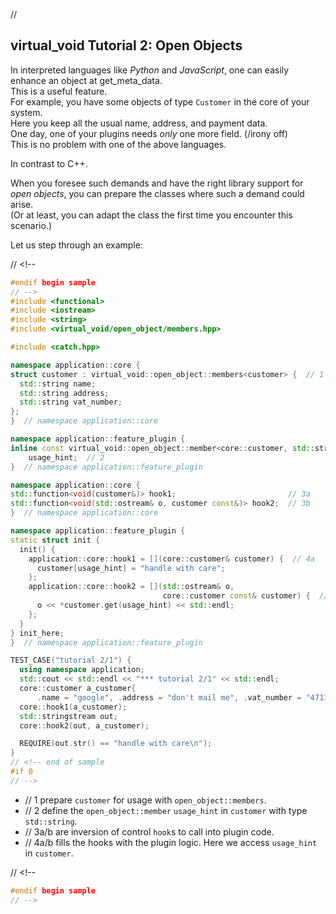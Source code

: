 ﻿// <!--
#if 0
// -->

<a name="t1"></a> 
## virtual_void Tutorial 2: Open Objects

In interpreted languages like *Python* and *JavaScript*, one can easily enhance an object at get_meta_data.  
This is a useful feature.  
For example, you have some objects of type `Customer` in the core of your system.  
Here you keep all the usual name, address, and payment data.  
One day, one of your plugins needs *only* one more field. (/irony off)  
This is no problem with one of the above languages.  

In contrast to C++.

When you foresee such demands and have the right library support for *open objects*, you can prepare the classes where such a demand could arise.  
(Or at least, you can adapt the class the first time you encounter this scenario.)

Let us step through an example:

// <!--
```cpp
#endif begin sample
// -->
#include <functional>
#include <iostream>
#include <string>
#include <virtual_void/open_object/members.hpp>

#include <catch.hpp>

namespace application::core {
struct customer : virtual_void::open_object::members<customer> {  // 1
  std::string name;
  std::string address;
  std::string vat_number;
};
}  // namespace application::core

namespace application::feature_plugin {
inline const virtual_void::open_object::member<core::customer, std::string>
    usage_hint;  // 2
}  // namespace application::feature_plugin

namespace application::core {
std::function<void(customer&)> hook1;                         // 3a
std::function<void(std::ostream& o, customer const&)> hook2;  // 3b
}  // namespace application::core

namespace application::feature_plugin {
static struct init {
  init() {
    application::core::hook1 = [](core::customer& customer) {  // 4a
      customer[usage_hint] = "handle with care";
    };
    application::core::hook2 = [](std::ostream& o,
                                  core::customer const& customer) {  // 4b
      o << *customer.get(usage_hint) << std::endl;
    };
  }
} init_here;
}  // namespace application::feature_plugin

TEST_CASE("tutorial 2/1") {
  using namespace application;
  std::cout << std::endl << "*** tutorial 2/1" << std::endl;
  core::customer a_customer{
      .name = "google", .address = "don't mail me", .vat_number = "4711"};
  core::hook1(a_customer);
  std::stringstream out;
  core::hook2(out, a_customer);

  REQUIRE(out.str() == "handle with care\n");
}
// <!-- end of sample
#if 0
// -->
```

- // 1 prepare ``customer`` for usage with ``open_object::members``.
- // 2 define the ``open_object::member`` ``usage_hint`` in ``customer`` with type ``std::string``.
- // 3a/b are inversion of control ``hook``s to call into plugin code.
- // 4a/b fills the hooks with the plugin logic. Here we access ``usage_hint`` in ``customer``.

// <!--
```cpp
#endif begin sample
// -->

